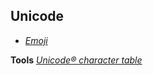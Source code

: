 ## Unicode
- [*Emoji*](http://iemoji.com/)

**Tools**
[*Unicode® character table*](http://unicode-table.com/)
